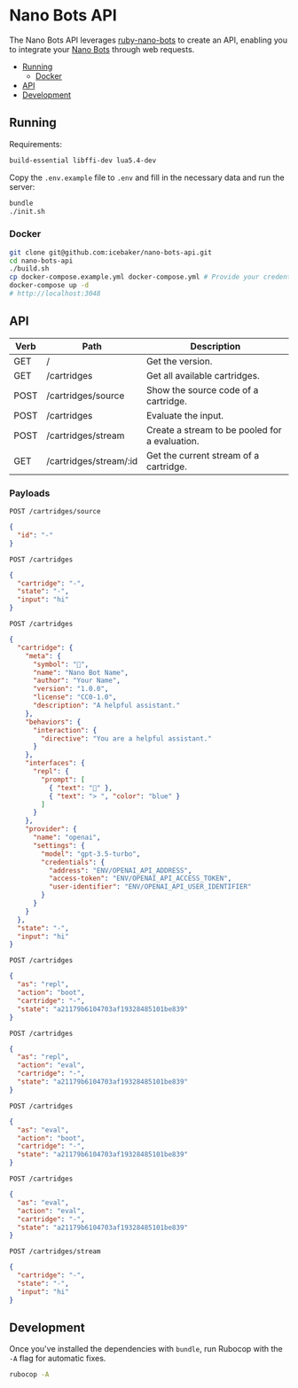 # Nano Bots API

The Nano Bots API leverages [ruby-nano-bots](https://github.com/icebaker/ruby-nano-bots) to create an API, enabling you to integrate your [Nano Bots](https://github.com/icebaker/nano-bots) through web requests.

- [Running](#running)
  - [Docker](#docker)
- [API](#api)
- [Development](#Development)

## Running

Requirements:
```bash
build-essential libffi-dev lua5.4-dev
```

Copy the `.env.example` file to `.env` and fill in the necessary data and run the server:

```sh
bundle
./init.sh
```

### Docker

```sh
git clone git@github.com:icebaker/nano-bots-api.git
cd nano-bots-api
./build.sh
cp docker-compose.example.yml docker-compose.yml # Provide your credentials.
docker-compose up -d
# http://localhost:3048
```

## API

| Verb | Path                   | Description                                    |
|------|------------------------|------------------------------------------------|
| GET  | /                      | Get the version.                               |
| GET  | /cartridges            | Get all available cartridges.                  |
| POST | /cartridges/source     | Show the source code of a cartridge.           |
| POST | /cartridges            | Evaluate the input.                            |
| POST | /cartridges/stream     | Create a stream to be pooled for a evaluation. |
| GET  | /cartridges/stream/:id | Get the current stream of a cartridge.         |


### Payloads

`POST /cartridges/source`
```json
{
  "id": "-"
}
```

`POST /cartridges`
```json
{
  "cartridge": "-",
  "state": "-",
  "input": "hi"
}
```

`POST /cartridges`
```json
{
  "cartridge": {
    "meta": {
      "symbol": "🤖",
      "name": "Nano Bot Name",
      "author": "Your Name",
      "version": "1.0.0",
      "license": "CC0-1.0",
      "description": "A helpful assistant."
    },
    "behaviors": {
      "interaction": {
        "directive": "You are a helpful assistant."
      }
    },
    "interfaces": {
      "repl": {
        "prompt": [
          { "text": "🤖" },
          { "text": "> ", "color": "blue" }
        ]
      }
    },
    "provider": {
      "name": "openai",
      "settings": {
        "model": "gpt-3.5-turbo",
        "credentials": {
          "address": "ENV/OPENAI_API_ADDRESS",
          "access-token": "ENV/OPENAI_API_ACCESS_TOKEN",
          "user-identifier": "ENV/OPENAI_API_USER_IDENTIFIER"
        }
      }
    }
  },
  "state": "-",
  "input": "hi"
}
```

`POST /cartridges`
```json
{
  "as": "repl",
  "action": "boot",
  "cartridge": "-",
  "state": "a21179b6104703af19328485101be839"
}
```

`POST /cartridges`
```json
{
  "as": "repl",
  "action": "eval",
  "cartridge": "-",
  "state": "a21179b6104703af19328485101be839"
}
```

`POST /cartridges`
```json
{
  "as": "eval",
  "action": "boot",
  "cartridge": "-",
  "state": "a21179b6104703af19328485101be839"
}
```

`POST /cartridges`
```json
{
  "as": "eval",
  "action": "eval",
  "cartridge": "-",
  "state": "a21179b6104703af19328485101be839"
}
```

`POST /cartridges/stream`
```json
{
  "cartridge": "-",
  "state": "-",
  "input": "hi"
}
```

## Development

Once you've installed the dependencies with `bundle`, run Rubocop with the `-A` flag for automatic fixes.

```sh
rubocop -A
```
